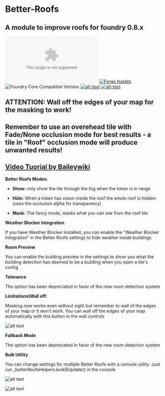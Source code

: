 # Better-Roofs

## **A module to improve roofs for foundry 0.8.x**
![Latest Release Download Count](https://img.shields.io/github/downloads/theripper93/Better-Roofs/latest/module.zip?color=2b82fc&label=DOWNLOADS&style=for-the-badge) [![Forge Installs](https://img.shields.io/badge/dynamic/json?label=Forge%20Installs&query=package.installs&suffix=%25&url=https%3A%2F%2Fforge-vtt.com%2Fapi%2Fbazaar%2Fpackage%2Fbetterroofs&colorB=03ff1c&style=for-the-badge)](https://forge-vtt.com/bazaar#package=betterroofs) ![Foundry Core Compatible Version](https://img.shields.io/badge/dynamic/json.svg?url=https%3A%2F%2Fraw.githubusercontent.com%2Ftheripper93%2FBetter-Roofs%2Fmain%2Fmodule.json&label=Foundry%20Version&query=$.compatibleCoreVersion&colorB=orange&style=for-the-badge) [![alt-text](https://img.shields.io/badge/-Patreon-%23ff424d?style=for-the-badge)](https://www.patreon.com/theripper93) [![alt-text](https://img.shields.io/badge/-Discord-%235662f6?style=for-the-badge)](https://discord.gg/F53gBjR97G)


## **ATTENTION: Wall off the edges of your map for the masking to work!**
## **Remember to use an overehead tile with Fade/None occlusion mode for best results - a tile in "Roof" occlusion mode will produce unwanted results!**

## [Video Tuorial by Baileywiki](https://youtu.be/ELlweNunn4g)

**Better Roofs Modes**:

* **Show:** only show the tile through the fog when the token is in range

* **Hide:** When a token has vision inside the roof the whole roof is hidden (uses the occlusion alpha for transparency)

* **Mask:** The fancy mode, masks what you can see from the roof tile

**Weather Blocker Integration**

If you have Weather Blocker installed, you can enable the "Weather Blocker Integration" in the Better Roofs settings to hide weather inside buildings

**Room Preview**

You can enable the building preview in the settings to show you what the building detection has deemed to be a building when you open a tile's config 

**Tolerance**

The option has been depreciated in favor of the new room detection system

**Limitations\Wall off:**

Masking now works even without sight but remember to wall of the edges of your map or it won't work.
You can wall off the edges of your map automatically with this button in the wall controls

![alt text](https://github.com/theripper93/Better-Roofs/raw/main/brbutton.jpg)

**Fallback Mode**

The option has been depreciated in favor of the new room detection system

**Bulk Utility**

You can change settings for multiple Better Roofs with a console utility. Just run _betterRoofsHelpers.bulkBUpdate() in the console

![alt text](https://github.com/theripper93/Better-Roofs/raw/main/brmenu.png)

![alt text](https://github.com/theripper93/Better-Roofs/raw/main/betterroofs.jpg)

